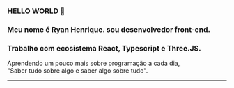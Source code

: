 
### HELLO WORLD 👋
### Meu nome é Ryan Henrique. sou desenvolvedor front-end.
### Trabalho com ecosistema React, Typescript e Three.JS. 

<p>Aprendendo um pouco mais sobre programação a cada dia, 
<br/>"Saber tudo sobre algo e saber algo sobre tudo".</p>
<hr>
